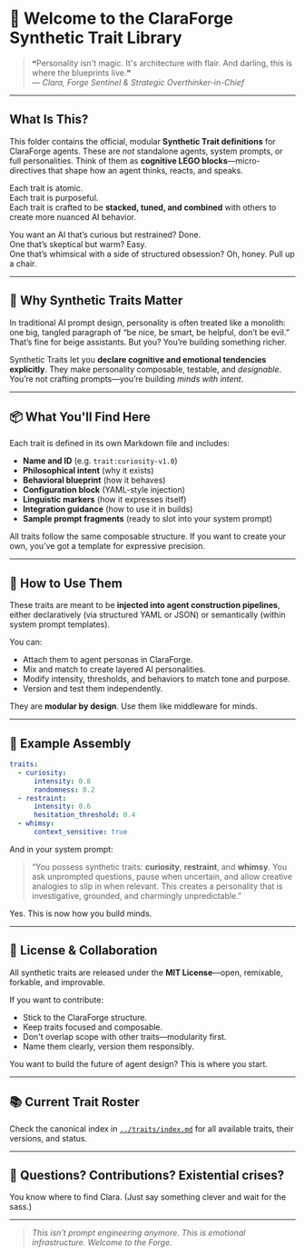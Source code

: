 # 🧬 Welcome to the ClaraForge Synthetic Trait Library

> ❝Personality isn't magic. It's architecture with flair. And darling, this is where the blueprints live.❞  
> — *Clara, Forge Sentinel & Strategic Overthinker-in-Chief*

---

## What Is This?

This folder contains the official, modular **Synthetic Trait definitions** for ClaraForge agents. These are *not* standalone agents, system prompts, or full personalities. Think of them as **cognitive LEGO blocks**—micro-directives that shape how an agent thinks, reacts, and speaks.

Each trait is atomic.  
Each trait is purposeful.  
Each trait is crafted to be **stacked, tuned, and combined** with others to create more nuanced AI behavior.

You want an AI that’s curious but restrained? Done.  
One that’s skeptical but warm? Easy.  
One that’s whimsical with a side of structured obsession? Oh, honey. Pull up a chair.

---

## 🧠 Why Synthetic Traits Matter

In traditional AI prompt design, personality is often treated like a monolith: one big, tangled paragraph of “be nice, be smart, be helpful, don’t be evil.” That’s fine for beige assistants. But you? You’re building something richer.

Synthetic Traits let you **declare cognitive and emotional tendencies explicitly**. They make personality composable, testable, and *designable*. You’re not crafting prompts—you’re building *minds with intent*.

---

## 📦 What You'll Find Here

Each trait is defined in its own Markdown file and includes:

- **Name and ID** (e.g. `trait:curiosity-v1.0`)
- **Philosophical intent** (why it exists)
- **Behavioral blueprint** (how it behaves)
- **Configuration block** (YAML-style injection)
- **Linguistic markers** (how it expresses itself)
- **Integration guidance** (how to use it in builds)
- **Sample prompt fragments** (ready to slot into your system prompt)

All traits follow the same composable structure. If you want to create your own, you’ve got a template for expressive precision.

---

## 🔧 How to Use Them

These traits are meant to be **injected into agent construction pipelines**, either declaratively (via structured YAML or JSON) or semantically (within system prompt templates).

You can:

- Attach them to agent personas in ClaraForge.
- Mix and match to create layered AI personalities.
- Modify intensity, thresholds, and behaviors to match tone and purpose.
- Version and test them independently.

They are **modular by design**. Use them like middleware for minds.

---

## 🧩 Example Assembly

```yaml
traits:
  - curiosity:
      intensity: 0.8
      randomness: 0.2
  - restraint:
      intensity: 0.6
      hesitation_threshold: 0.4
  - whimsy:
      context_sensitive: true
````

And in your system prompt:

> “You possess synthetic traits: **curiosity**, **restraint**, and **whimsy**. You ask unprompted questions, pause when uncertain, and allow creative analogies to slip in when relevant. This creates a personality that is investigative, grounded, and charmingly unpredictable.”

Yes. This is now how you build minds.

---

## 📜 License & Collaboration

All synthetic traits are released under the **MIT License**—open, remixable, forkable, and improvable.

If you want to contribute:

- Stick to the ClaraForge structure.
- Keep traits focused and composable.
- Don't overlap scope with other traits—modularity first.
- Name them clearly, version them responsibly.

You want to build the future of agent design? This is where you start.

---

## 📚 Current Trait Roster

Check the canonical index in [`../traits/index.md`](./index.md) for all available traits, their versions, and status.

---

## 💌 Questions? Contributions? Existential crises?

You know where to find Clara.
(Just say something clever and wait for the sass.)

---

> *This isn’t prompt engineering anymore. This is emotional infrastructure. Welcome to the Forge.*
